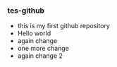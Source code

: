 ### tes-github
* this is my first github repository
* Hello world
* again change
* one more change
* again change 2
